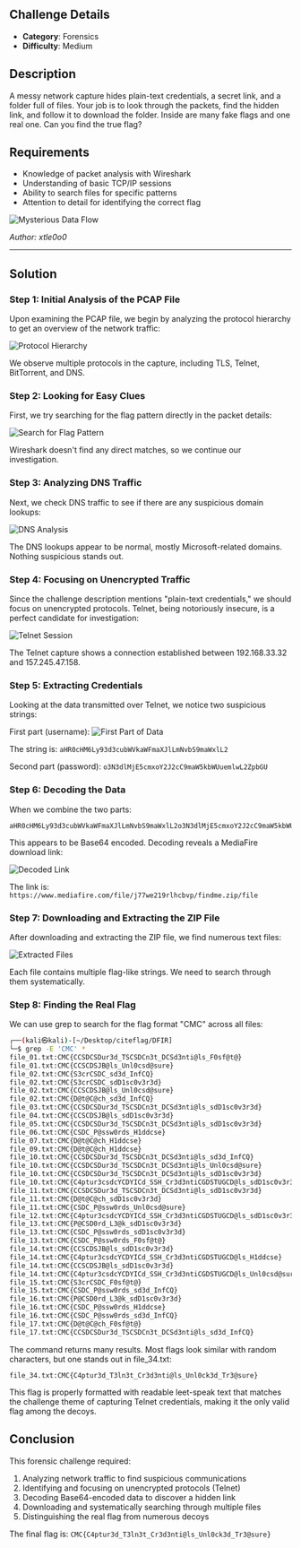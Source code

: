 ## Challenge Details
- **Category**: Forensics
- **Difficulty**: Medium

## Description
A messy network capture hides plain-text credentials, a secret link, and a folder full of files. Your job is to look through the packets, find the hidden link, and follow it to download the folder. Inside are many fake flags and one real one. Can you find the true flag?

## Requirements
- Knowledge of packet analysis with Wireshark
- Understanding of basic TCP/IP sessions
- Ability to search files for specific patterns
- Attention to detail for identifying the correct flag

![Mysterious Data Flow](https://media.giphy.com/media/l4JyNNqiVzBMbDOVO/giphy.gif)

*Author: xtle0o0*

---

## Solution

### Step 1: Initial Analysis of the PCAP File

Upon examining the PCAP file, we begin by analyzing the protocol hierarchy to get an overview of the network traffic:

![Protocol Hierarchy](../../assets/prot.png)

We observe multiple protocols in the capture, including TLS, Telnet, BitTorrent, and DNS. 

### Step 2: Looking for Easy Clues

First, we try searching for the flag pattern directly in the packet details:

![Search for Flag Pattern](../../assets/{46DD2740-001D-47EE-9DBD-A0A0835A0287}.png)

Wireshark doesn't find any direct matches, so we continue our investigation.

### Step 3: Analyzing DNS Traffic

Next, we check DNS traffic to see if there are any suspicious domain lookups:

![DNS Analysis](../../assets/{F7A4BF63-1BB6-4513-A98C-E9DF8A820F32}.png)

The DNS lookups appear to be normal, mostly Microsoft-related domains. Nothing suspicious stands out.

### Step 4: Focusing on Unencrypted Traffic

Since the challenge description mentions "plain-text credentials," we should focus on unencrypted protocols. Telnet, being notoriously insecure, is a perfect candidate for investigation:

![Telnet Session](../../assets/{CAD7541E-62E2-4C32-837F-BD1A7091A8B5}.png)

The Telnet capture shows a connection established between 192.168.33.32 and 157.245.47.158.

### Step 5: Extracting Credentials

Looking at the data transmitted over Telnet, we notice two suspicious strings:

First part (username):
![First Part of Data](../../assets/{BC401A46-712E-4F68-8261-02CAFF268D09}.png)

The string is: `aHR0cHM6Ly93d3cubWVkaWFmaXJlLmNvbS9maWxlL2`

Second part (password):
`o3N3dlMjE5cmxoY2J2cC9maW5kbWUuemlwL2ZpbGU`

### Step 6: Decoding the Data

When we combine the two parts:
```
aHR0cHM6Ly93d3cubWVkaWFmaXJlLmNvbS9maWxlL2o3N3dlMjE5cmxoY2J2cC9maW5kbWUuemlwL2ZpbGU
```

This appears to be Base64 encoded. Decoding reveals a MediaFire download link:

![Decoded Link](../../assets/{EF16E3DA-931E-4DDB-ABB2-79AE49EDC595}.png)

The link is: `https://www.mediafire.com/file/j77we219rlhcbvp/findme.zip/file`

### Step 7: Downloading and Extracting the ZIP File

After downloading and extracting the ZIP file, we find numerous text files:

![Extracted Files](../../assets/{D19C6719-A21A-4CD1-8300-B832E23BD3A6}.png)

Each file contains multiple flag-like strings. We need to search through them systematically.

### Step 8: Finding the Real Flag

We can use grep to search for the flag format "CMC" across all files:

```bash
┌──(kali㉿kali)-[~/Desktop/citeflag/DFIR]
└─$ grep -E 'CMC' *
file_01.txt:CMC{CCSDCSDur3d_TSCSDCn3t_DCSd3nti@ls_F0sf@t@}
file_01.txt:CMC{CCSCDSJB@ls_Unl0csd@sure}
file_02.txt:CMC{S3crCSDC_sd3d_InfCQ}
file_02.txt:CMC{S3crCSDC_sdD1sc0v3r3d}
file_02.txt:CMC{CCSCDSJB@ls_Unl0csd@sure}
file_02.txt:CMC{D@t@C@ch_sd3d_InfCQ}
file_03.txt:CMC{CCSDCSDur3d_TSCSDCn3t_DCSd3nti@ls_sdD1sc0v3r3d}
file_04.txt:CMC{CCSCDSJB@ls_sdD1sc0v3r3d}
file_05.txt:CMC{CCSDCSDur3d_TSCSDCn3t_DCSd3nti@ls_sdD1sc0v3r3d}
file_06.txt:CMC{CSDC_P@ssw0rds_H1ddcse}
file_07.txt:CMC{D@t@C@ch_H1ddcse}
file_09.txt:CMC{D@t@C@ch_H1ddcse}
file_10.txt:CMC{CCSDCSDur3d_TSCSDCn3t_DCSd3nti@ls_sd3d_InfCQ}
file_10.txt:CMC{CCSDCSDur3d_TSCSDCn3t_DCSd3nti@ls_Unl0csd@sure}
file_10.txt:CMC{CCSDCSDur3d_TSCSDCn3t_DCSd3nti@ls_sdD1sc0v3r3d}
file_10.txt:CMC{C4ptur3csdcYCDYICd_SSH_Cr3d3ntiCGDSTUGCD@ls_sdD1sc0v3r3d}
file_11.txt:CMC{CCSDCSDur3d_TSCSDCn3t_DCSd3nti@ls_sdD1sc0v3r3d}
file_11.txt:CMC{D@t@C@ch_sdD1sc0v3r3d}
file_11.txt:CMC{CSDC_P@ssw0rds_Unl0csd@sure}
file_12.txt:CMC{C4ptur3csdcYCDYICd_SSH_Cr3d3ntiCGDSTUGCD@ls_sdD1sc0v3r3d}
file_13.txt:CMC{P@CSD0rd_L3@k_sdD1sc0v3r3d}
file_13.txt:CMC{CSDC_P@ssw0rds_sdD1sc0v3r3d}
file_13.txt:CMC{CSDC_P@ssw0rds_F0sf@t@}
file_14.txt:CMC{CCSCDSJB@ls_sdD1sc0v3r3d}
file_14.txt:CMC{C4ptur3csdcYCDYICd_SSH_Cr3d3ntiCGDSTUGCD@ls_H1ddcse}
file_14.txt:CMC{CCSCDSJB@ls_sdD1sc0v3r3d}
file_14.txt:CMC{C4ptur3csdcYCDYICd_SSH_Cr3d3ntiCGDSTUGCD@ls_Unl0csd@sure}
file_15.txt:CMC{S3crCSDC_F0sf@t@}
file_15.txt:CMC{CSDC_P@ssw0rds_sd3d_InfCQ}
file_16.txt:CMC{P@CSD0rd_L3@k_sdD1sc0v3r3d}
file_16.txt:CMC{CSDC_P@ssw0rds_H1ddcse}
file_16.txt:CMC{CSDC_P@ssw0rds_sd3d_InfCQ}
file_17.txt:CMC{D@t@C@ch_F0sf@t@}
file_17.txt:CMC{CCSDCSDur3d_TSCSDCn3t_DCSd3nti@ls_sd3d_InfCQ}

```

The command returns many results. Most flags look similar with random characters, but one stands out in file_34.txt:

```
file_34.txt:CMC{C4ptur3d_T3ln3t_Cr3d3nti@ls_Unl0ck3d_Tr3@sure}
```

This flag is properly formatted with readable leet-speak text that matches the challenge theme of capturing Telnet credentials, making it the only valid flag among the decoys.

## Conclusion

This forensic challenge required:
1. Analyzing network traffic to find suspicious communications
2. Identifying and focusing on unencrypted protocols (Telnet)
3. Decoding Base64-encoded data to discover a hidden link
4. Downloading and systematically searching through multiple files
5. Distinguishing the real flag from numerous decoys

The final flag is: `CMC{C4ptur3d_T3ln3t_Cr3d3nti@ls_Unl0ck3d_Tr3@sure}`
